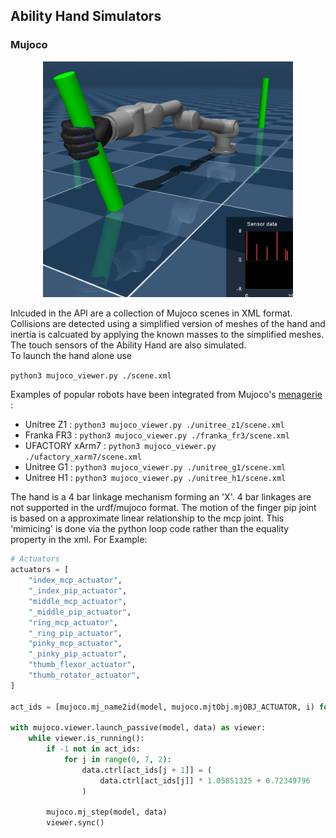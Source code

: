 ## Ability Hand Simulators

### Mujoco 

<div style="text-align: center;">
    <img src="./images/unitree_z1.png" alt="Ability Hand on Unitree Z1" width="400" />
</div>
  

Inlcuded in the API are a collection of Mujoco scenes in XML format.  Collisions are detected using a simplified version of
meshes of the hand and inertia is calcuated by applying the known masses to the
simplified meshes.  The touch sensors of the Ability Hand are also simulated.  
To launch the hand alone use

```python3 mujoco_viewer.py ./scene.xml```


Examples of popular robots have been integrated from Mujoco's [menagerie](https://github.com/google-deepmind/mujoco_menagerie) 
:

- Unitree Z1 : ```python3 mujoco_viewer.py ./unitree_z1/scene.xml```
- Franka FR3 : ```python3 mujoco_viewer.py ./franka_fr3/scene.xml```
- UFACTORY xArm7 : ```python3 mujoco_viewer.py ./ufactory_xarm7/scene.xml```
- Unitree G1 : ```python3 mujoco_viewer.py ./unitree_g1/scene.xml```
- Unitree H1 : ```python3 mujoco_viewer.py ./unitree_h1/scene.xml```

The hand is a 4 bar linkage mechanism forming an 'X'. 4 bar linkages are not 
supported in the urdf/mujoco format. The motion of the finger pip joint is based on 
a approximate linear relationship to the mcp joint.  This 'mimicing' is done via
the python loop code rather than the equality property in the xml.  For Example:

```python
# Actuators
actuators = [
    "index_mcp_actuator",
    "_index_pip_actuator",
    "middle_mcp_actuator",
    "_middle_pip_actuator",
    "ring_mcp_actuator",
    "_ring_pip_actuator",
    "pinky_mcp_actuator",
    "_pinky_pip_actuator",
    "thumb_flexor_actuator",
    "thumb_rotator_actuator",
]

act_ids = [mujoco.mj_name2id(model, mujoco.mjtObj.mjOBJ_ACTUATOR, i) for i in actuators]

with mujoco.viewer.launch_passive(model, data) as viewer:
    while viewer.is_running():
        if -1 not in act_ids:
            for j in range(0, 7, 2):
                data.ctrl[act_ids[j + 1]] = (
                    data.ctrl[act_ids[j]] * 1.05851325 + 0.72349796
                )

        mujoco.mj_step(model, data)
        viewer.sync()
```